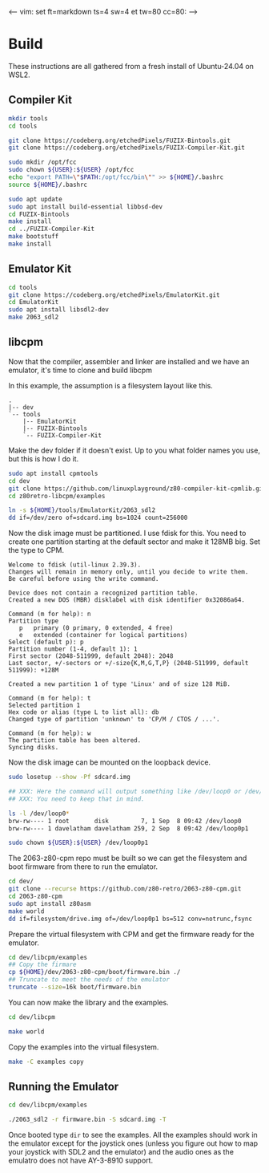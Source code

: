 <-- vim: set ft=markdown ts=4 sw=4 et tw=80 cc=80: -->
# Build

These instructions are all gathered from a fresh install of Ubuntu-24.04 on
WSL2.

## Compiler Kit

```bash
mkdir tools
cd tools

git clone https://codeberg.org/etchedPixels/FUZIX-Bintools.git
git clone https://codeberg.org/etchedPixels/FUZIX-Compiler-Kit.git

sudo mkdir /opt/fcc
sudo chown ${USER}:${USER} /opt/fcc
echo "export PATH=\"$PATH:/opt/fcc/bin\"" >> ${HOME}/.bashrc
source ${HOME}/.bashrc

sudo apt update
sudo apt install build-essential libbsd-dev
cd FUZIX-Bintools
make install
cd ../FUZIX-Compiler-Kit
make bootstuff
make install
```

## Emulator Kit

```bash
cd tools
git clone https://codeberg.org/etchedPixels/EmulatorKit.git
cd EmulatorKit
sudo apt install libsdl2-dev
make 2063_sdl2
```

## libcpm

Now that the compiler, assembler and linker are installed and we have an
emulator, it's time to clone and build libcpm

In this example, the assumption is a filesystem layout like this.

```text
.
|-- dev
`-- tools
    |-- EmulatorKit
    |-- FUZIX-Bintools
    `-- FUZIX-Compiler-Kit
```

Make the dev folder if it doesn't exist.  Up to you what folder names you use,
but this is how I do it.

```bash
sudo apt install cpmtools
cd dev
git clone https://github.com/linuxplayground/z80-compiler-kit-cpmlib.git
cd z80retro-libcpm/examples

ln -s ${HOME}/tools/EmulatorKit/2063_sdl2
dd if=/dev/zero of=sdcard.img bs=1024 count=256000
```

Now the disk image must be partitioned.  I use fdisk for this.  You need to
create one partition starting at the default sector and make it 128MB big.  Set
the type to CPM.

``` text
Welcome to fdisk (util-linux 2.39.3).
Changes will remain in memory only, until you decide to write them.
Be careful before using the write command.

Device does not contain a recognized partition table.
Created a new DOS (MBR) disklabel with disk identifier 0x32086a64.

Command (m for help): n
Partition type
   p   primary (0 primary, 0 extended, 4 free)
   e   extended (container for logical partitions)
Select (default p): p
Partition number (1-4, default 1): 1
First sector (2048-511999, default 2048): 2048
Last sector, +/-sectors or +/-size{K,M,G,T,P} (2048-511999, default 511999): +128M

Created a new partition 1 of type 'Linux' and of size 128 MiB.

Command (m for help): t
Selected partition 1
Hex code or alias (type L to list all): db
Changed type of partition 'unknown' to 'CP/M / CTOS / ...'.

Command (m for help): w
The partition table has been altered.
Syncing disks.
```

Now the disk image can be mounted on the loopback device.

```bash
sudo losetup --show -Pf sdcard.img

## XXX: Here the command will output something like /dev/loop0 or /dev/loop0.
## XXX: You need to keep that in mind.

ls -l /dev/loop0*
brw-rw---- 1 root       disk         7, 1 Sep  8 09:42 /dev/loop0
brw-rw---- 1 davelatham davelatham 259, 2 Sep  8 09:42 /dev/loop0p1

sudo chown ${USER}:${USER} /dev/loop0p1
```

The 2063-z80-cpm repo must be built so we can get the filesystem and boot
firmware from there to run the emulator.

```bash
cd dev/
git clone --recurse https://github.com/z80-retro/2063-z80-cpm.git
cd 2063-z80-cpm
sudo apt install z80asm
make world
dd if=filesystem/drive.img of=/dev/loop0p1 bs=512 conv=notrunc,fsync
```

Prepare the virtual filesystem with CPM and get the firmware ready for the
emulator.

```bash
cd dev/libcpm/examples
## Copy the firmare
cp ${HOME}/dev/2063-z80-cpm/boot/firmware.bin ./
## Truncate to meet the needs of the emulator
truncate --size=16k boot/firmware.bin
```

You can now make the library and the examples.

```bash
cd dev/libcpm

make world
```

Copy the examples into the virtual filesystem.

```bash
make -C examples copy
```

## Running the Emulator

```bash
cd dev/libcpm/examples

./2063_sdl2 -r firmware.bin -S sdcard.img -T
```

Once booted type `dir` to see the examples.  All the examples should work in the
emulator except for the joystick ones (unless you figure out how to map your
joystick with SDL2 and the emulator) and the audio ones as the emulatro does not
have AY-3-8910 support.


